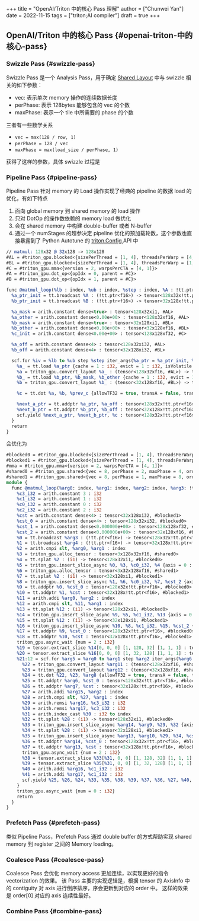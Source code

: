+++
title = "OpenAI/Triton 中的核心 Pass 理解"
author = ["Chunwei Yan"]
date = 2022-11-15
tags = ["triton;AI compiler"]
draft = true
+++

## OpenAI/Triton 中的核心 Pass {#openai-triton-中的核心-pass}


### Swizzle Pass {#swizzle-pass}

Swizzle Pass 是一个 Analysis Pass，用于确定 [Shared Layout](https://github.com/Superjomn/triton/blob/42db3538e4257cac70c6e9c209214bef0a43ca98/include/triton/Dialect/TritonGPU/IR/TritonGPUAttrDefs.td#L46) 中与 swizzle 相关的如下参数：

-   vec: 表示单次 memory 操作的连续数据长度
-   perPhase: 表示 128bytes 能够包含的 vec 的个数
-   maxPhase: 表示一个 tile 中所需要的 phase 的个数

三者有一些数学关系

-   `vec = max(128 / row, 1)`
-   `perPhase = 128 / vec`
-   `maxPhase = max(load_size / perPhase, 1)`

获得了这样的参数，具体 swizzle 过程是


### Pipeline Pass {#pipeline-pass}

Pipeline Pass 针对 memory 的 Load 操作实现了经典的 pipeline 的数据 load 的优化，有如下特点

1.  面向 global memory 到 shared memory 的 load 操作
2.  只对 DotOp 的操作数依赖的 memory load 做优化
3.  会在 shared memory 中构建 double-buffer 或者 N-buffer
4.  通过一个 numStages 的超参决定 pipeline 优化的预加载轮数，这个参数也直接暴露到了 Python Autotune 的 [triton.Config ](https://triton-lang.org/master/python-api/generated/triton.Config.html?highlight=num_stages#triton.Config)API 中

<!--listend-->

```llvm
// matmul: 128x32 @ 32x128 -> 128x128
#AL = #triton_gpu.blocked<{sizePerThread = [1, 4], threadsPerWarp = [4, 8], warpsPerCTA = [4, 1], order = [1, 0]}>
#BL = #triton_gpu.blocked<{sizePerThread = [1, 4], threadsPerWarp = [1, 32], warpsPerCTA = [4, 1], order = [1, 0]}>
#C = #triton_gpu.mma<{version = 2, warpsPerCTA = [4, 1]}>
#A = #triton_gpu.dot_op<{opIdx = 0, parent = #C}>
#B = #triton_gpu.dot_op<{opIdx = 1, parent = #C}>

func @matmul_loop(%lb : index, %ub : index, %step : index, %A : !tt.ptr<f16>, %B : !tt.ptr<f16>) {
  %a_ptr_init = tt.broadcast %A : (!tt.ptr<f16>) -> tensor<128x32x!tt.ptr<f16>, #AL>
  %b_ptr_init = tt.broadcast %B : (!tt.ptr<f16>) -> tensor<32x128x!tt.ptr<f16>, #BL>

  %a_mask = arith.constant dense<true> : tensor<128x32xi1, #AL>
  %a_other = arith.constant dense<0.00e+00> : tensor<128x32xf16, #AL>
  %b_mask = arith.constant dense<true> : tensor<32x128xi1, #BL>
  %b_other = arith.constant dense<0.00e+00> : tensor<32x128xf16, #BL>
  %c_init = arith.constant dense<0.00e+00> : tensor<128x128xf32, #C>

  %a_off = arith.constant dense<4> : tensor<128x32xi32, #AL>
  %b_off = arith.constant dense<4> : tensor<32x128xi32, #BL>

  scf.for %iv = %lb to %ub step %step iter_args(%a_ptr = %a_ptr_init, %b_ptr = %b_ptr_init, %prev_c = %c_init) -> (tensor<128x32x!tt.ptr<f16>, #AL>, tensor<32x128x!tt.ptr<f16>, #BL>, tensor<128x128xf32, #C>) {
    %a_ = tt.load %a_ptr {cache = 1 : i32, evict = 1 : i32, isVolatile = false} : tensor<128x32xf16, #AL>
    %a = triton_gpu.convert_layout %a_ : (tensor<128x32xf16, #AL>) -> tensor<128x32xf16, #A>
    %b_ = tt.load %b_ptr, %b_mask, %b_other {cache = 1 : i32, evict = 1 : i32, isVolatile = false} : tensor<32x128xf16, #BL>
    %b = triton_gpu.convert_layout %b_ : (tensor<32x128xf16, #BL>) -> tensor<32x128xf16, #B>

    %c = tt.dot %a, %b, %prev_c {allowTF32 = true, transA = false, transB = false} : tensor<128x32xf16, #A> * tensor<32x128xf16, #B> -> tensor<128x128xf32, #C>

    %next_a_ptr = tt.addptr %a_ptr, %a_off : tensor<128x32x!tt.ptr<f16>, #AL>
    %next_b_ptr = tt.addptr %b_ptr, %b_off : tensor<32x128x!tt.ptr<f16>, #BL>
    scf.yield %next_a_ptr, %next_b_ptr, %c : tensor<128x32x!tt.ptr<f16>, #AL>, tensor<32x128x!tt.ptr<f16>, #BL>, tensor<128x128xf32, #C>
  }
  return
}
```

会优化为

```llvm
#blocked0 = #triton_gpu.blocked<{sizePerThread = [1, 4], threadsPerWarp = [4, 8], warpsPerCTA = [4, 1], order = [1, 0]}>
#blocked1 = #triton_gpu.blocked<{sizePerThread = [1, 4], threadsPerWarp = [1, 32], warpsPerCTA = [4, 1], order = [1, 0]}>
#mma = #triton_gpu.mma<{version = 2, warpsPerCTA = [4, 1]}>
#shared0 = #triton_gpu.shared<{vec = 8, perPhase = 2, maxPhase = 4, order = [1, 0]}>
#shared1 = #triton_gpu.shared<{vec = 8, perPhase = 1, maxPhase = 8, order = [1, 0]}>
module {
  func @matmul_loop(%arg0: index, %arg1: index, %arg2: index, %arg3: !tt.ptr<f16>, %arg4: !tt.ptr<f16>) {
    %c3_i32 = arith.constant 3 : i32
    %c1_i32 = arith.constant 1 : i32
    %c0_i32 = arith.constant 0 : i32
    %c2_i32 = arith.constant 2 : i32
    %cst = arith.constant dense<4> : tensor<32x128xi32, #blocked1>
    %cst_0 = arith.constant dense<4> : tensor<128x32xi32, #blocked0>
    %cst_1 = arith.constant dense<0.000000e+00> : tensor<128x128xf32, #mma>
    %cst_2 = arith.constant dense<0.000000e+00> : tensor<32x128xf16, #blocked1>
    %0 = tt.broadcast %arg3 : (!tt.ptr<f16>) -> tensor<128x32x!tt.ptr<f16>, #blocked0>
    %1 = tt.broadcast %arg4 : (!tt.ptr<f16>) -> tensor<32x128x!tt.ptr<f16>, #blocked1>
    %2 = arith.cmpi slt, %arg0, %arg1 : index
    %3 = triton_gpu.alloc_tensor : tensor<3x128x32xf16, #shared0>
    %4 = tt.splat %2 : (i1) -> tensor<128x32xi1, #blocked0>
    %5 = triton_gpu.insert_slice_async %0, %3, %c0_i32, %4 {axis = 0 : i32, cache = 1 : i32, evict = 1 : i32, isVolatile = false} : tensor<128x32x!tt.ptr<f16>, #blocked0> -> tensor<3x128x32xf16, #shared0>
    %6 = triton_gpu.alloc_tensor : tensor<3x32x128xf16, #shared1>
    %7 = tt.splat %2 : (i1) -> tensor<32x128xi1, #blocked1>
    %8 = triton_gpu.insert_slice_async %1, %6, %c0_i32, %7, %cst_2 {axis = 0 : i32, cache = 1 : i32, evict = 1 : i32, isVolatile = false} : tensor<32x128x!tt.ptr<f16>, #blocked1> -> tensor<3x32x128xf16, #shared1>
    %9 = tt.addptr %0, %cst_0 : tensor<128x32x!tt.ptr<f16>, #blocked0>
    %10 = tt.addptr %1, %cst : tensor<32x128x!tt.ptr<f16>, #blocked1>
    %11 = arith.addi %arg0, %arg2 : index
    %12 = arith.cmpi slt, %11, %arg1 : index
    %13 = tt.splat %12 : (i1) -> tensor<128x32xi1, #blocked0>
    %14 = triton_gpu.insert_slice_async %9, %5, %c1_i32, %13 {axis = 0 : i32, cache = 1 : i32, evict = 1 : i32, isVolatile = false} : tensor<128x32x!tt.ptr<f16>, #blocked0> -> tensor<3x128x32xf16, #shared0>
    %15 = tt.splat %12 : (i1) -> tensor<32x128xi1, #blocked1>
    %16 = triton_gpu.insert_slice_async %10, %8, %c1_i32, %15, %cst_2 {axis = 0 : i32, cache = 1 : i32, evict = 1 : i32, isVolatile = false} : tensor<32x128x!tt.ptr<f16>, #blocked1> -> tensor<3x32x128xf16, #shared1>
    %17 = tt.addptr %9, %cst_0 : tensor<128x32x!tt.ptr<f16>, #blocked0>
    %18 = tt.addptr %10, %cst : tensor<32x128x!tt.ptr<f16>, #blocked1>
    triton_gpu.async_wait {num = 2 : i32}
    %19 = tensor.extract_slice %14[0, 0, 0] [1, 128, 32] [1, 1, 1] : tensor<3x128x32xf16, #shared0> to tensor<128x32xf16, #shared0>
    %20 = tensor.extract_slice %16[0, 0, 0] [1, 32, 128] [1, 1, 1] : tensor<3x32x128xf16, #shared1> to tensor<32x128xf16, #shared1>
    %21:12 = scf.for %arg5 = %arg0 to %arg1 step %arg2 iter_args(%arg6 = %0, %arg7 = %1, %arg8 = %cst_1, %arg9 = %14, %arg10 = %16, %arg11 = %19, %arg12 = %20, %arg13 = %18, %arg14 = %17, %arg15 = %11, %arg16 = %c2_i32, %arg17 = %c1_i32) -> (tensor<128x32x!tt.ptr<f16>, #blocked0>, tensor<32x128x!tt.ptr<f16>, #blocked1>, tensor<128x128xf32, #mma>, tensor<3x128x32xf16, #shared0>, tensor<3x32x128xf16, #shared1>, tensor<128x32xf16, #shared0>, tensor<32x128xf16, #shared1>, tensor<32x128x!tt.ptr<f16>, #blocked1>, tensor<128x32x!tt.ptr<f16>, #blocked0>, index, i32, i32) {
      %22 = triton_gpu.convert_layout %arg11 : (tensor<128x32xf16, #shared0>) -> tensor<128x32xf16, #triton_gpu.dot_op<{opIdx = 0, parent = #mma}>>
      %23 = triton_gpu.convert_layout %arg12 : (tensor<32x128xf16, #shared1>) -> tensor<32x128xf16, #triton_gpu.dot_op<{opIdx = 1, parent = #mma}>>
      %24 = tt.dot %22, %23, %arg8 {allowTF32 = true, transA = false, transB = false} : tensor<128x32xf16, #triton_gpu.dot_op<{opIdx = 0, parent = #mma}>> * tensor<32x128xf16, #triton_gpu.dot_op<{opIdx = 1, parent = #mma}>> -> tensor<128x128xf32, #mma>
      %25 = tt.addptr %arg6, %cst_0 : tensor<128x32x!tt.ptr<f16>, #blocked0>
      %26 = tt.addptr %arg7, %cst : tensor<32x128x!tt.ptr<f16>, #blocked1>
      %27 = arith.addi %arg15, %arg2 : index
      %28 = arith.cmpi slt, %27, %arg1 : index
      %29 = arith.remsi %arg16, %c3_i32 : i32
      %30 = arith.remsi %arg17, %c3_i32 : i32
      %31 = arith.index_cast %30 : i32 to index
      %32 = tt.splat %28 : (i1) -> tensor<128x32xi1, #blocked0>
      %33 = triton_gpu.insert_slice_async %arg14, %arg9, %29, %32 {axis = 0 : i32, cache = 1 : i32, evict = 1 : i32, isVolatile = false} : tensor<128x32x!tt.ptr<f16>, #blocked0> -> tensor<3x128x32xf16, #shared0>
      %34 = tt.splat %28 : (i1) -> tensor<32x128xi1, #blocked1>
      %35 = triton_gpu.insert_slice_async %arg13, %arg10, %29, %34, %cst_2 {axis = 0 : i32, cache = 1 : i32, evict = 1 : i32, isVolatile = false} : tensor<32x128x!tt.ptr<f16>, #blocked1> -> tensor<3x32x128xf16, #shared1>
      %36 = tt.addptr %arg14, %cst_0 : tensor<128x32x!tt.ptr<f16>, #blocked0>
      %37 = tt.addptr %arg13, %cst : tensor<32x128x!tt.ptr<f16>, #blocked1>
      triton_gpu.async_wait {num = 2 : i32}
      %38 = tensor.extract_slice %33[%31, 0, 0] [1, 128, 32] [1, 1, 1] : tensor<3x128x32xf16, #shared0> to tensor<128x32xf16, #shared0>
      %39 = tensor.extract_slice %35[%31, 0, 0] [1, 32, 128] [1, 1, 1] : tensor<3x32x128xf16, #shared1> to tensor<32x128xf16, #shared1>
      %40 = arith.addi %arg16, %c1_i32 : i32
      %41 = arith.addi %arg17, %c1_i32 : i32
      scf.yield %25, %26, %24, %33, %35, %38, %39, %37, %36, %27, %40, %41 : tensor<128x32x!tt.ptr<f16>, #blocked0>, tensor<32x128x!tt.ptr<f16>, #blocked1>, tensor<128x128xf32, #mma>, tensor<3x128x32xf16, #shared0>, tensor<3x32x128xf16, #shared1>, tensor<128x32xf16, #shared0>, tensor<32x128xf16, #shared1>, tensor<32x128x!tt.ptr<f16>, #blocked1>, tensor<128x32x!tt.ptr<f16>, #blocked0>, index, i32, i32
    }
    triton_gpu.async_wait {num = 0 : i32}
    return
  }
}
```


### Prefetch Pass {#prefetch-pass}

类似 Pipeline Pass，Prefetch Pass 通过 double buffer 的方式帮助实现 shared memory 到 register 之间的 Memory loading。


### Coalesce Pass {#coalesce-pass}

Coalesce Pass 会优化 memory access 更加连续，以实现更好的指令 vectorization 的效果。
该 Pass 主要的实现逻辑是，根据 tensor 的 AxisInfo 中的 contiguity 对 axis 进行倒序排序，序会更新到对应的 order 中。 这样的效果是 order[0] 对应的 axis 连续性最好。


### Combine Pass {#combine-pass}
